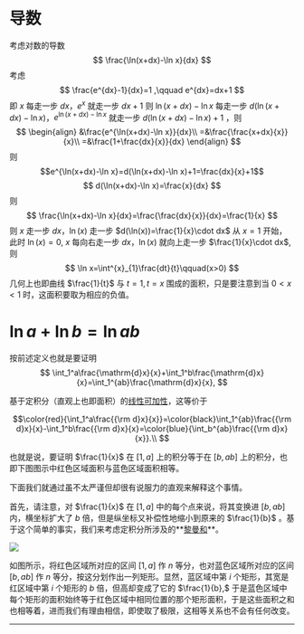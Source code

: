 # 导数
考虑对数的导数
$$
\frac{\ln(x+dx)-\ln x}{dx}
$$
考虑 
$$
\frac{e^{dx}-1}{dx}=1 ,\qquad e^{dx}=dx+1
$$
即 $x$ 每走一步 $dx$，$e^x$ 就走一步 $dx+1$
则 $\ln(x+dx)-\ln x$ 每走一步 $d(\ln(x+dx)-\ln x)$，$e^{\ln(x+dx)-\ln x}$ 就走一步 $d(\ln(x+dx)-\ln x)+1$
，则
$$
\begin{align}
&\frac{e^{\ln(x+dx)-\ln x}}{dx}\\
=&\frac{\frac{x+dx}{x}}{x}\\
=&\frac{1+\frac{dx}{x}}{dx}
\end{align}
$$
则 
$$e^{\ln(x+dx)-\ln x}=d(\ln(x+dx)-\ln x)+1=\frac{dx}{x}+1$$
$$
d(\ln(x+dx)-\ln x)=\frac{x}{dx}
$$
则
$$
\frac{\ln(x+dx)-\ln x}{dx}=\frac{\frac{dx}{x}}{dx}=\frac{1}{x}
$$
则 $x$ 走一步 $dx$，$\ln(x)$ 走一步 $d(\ln(x))=\frac{1}{x}\cdot dx$
从 $x=1$ 开始，此时 $\ln(x)=0$, $x$ 每向右走一步 $dx$，$\ln(x)$ 就向上走一步 $\frac{1}{x}\cdot dx$,
则$$
\ln x=\int^{x}_{1}\frac{dt}{t}\qquad(x>0)
$$
几何上也即曲线 $\frac{1}{t}$ 与 $t=1,t=x$ 围成的面积，只是要注意到当 $0<x<1$ 时，这面积要取为相应的负值。
# $\ln a+\ln b=\ln{ab}$
按前述定义也就是要证明
$$
\int_1^a\frac{\mathrm{d}x}{x}+\int_1^b\frac{\mathrm{d}x}{x}=\int_1^{ab}\frac{\mathrm{d}x}{x},
$$



 
 基于定积分（直观上也即面积）的[线性可加性](https://www.zhihu.com/search?q=线性可加性&search_source=Entity&hybrid_search_source=Entity&hybrid_search_extra={"sourceType":"answer","sourceId":2761634811})，这等价于

$$\color{red}{\int_1^a\frac{{\rm d}x}{x}}=\color{black}\int_1^{ab}\frac{{\rm d}x}{x}-\int_1^b\frac{{\rm d}x}{x}=\color{blue}{\int_b^{ab}\frac{{\rm d}x}{x}}.\\
$$

 也就是说，要证明 $\frac{1}{x}$ 在 $[1,a]$ 上的积分等于在 $[b,ab]$ 上的积分，也即下图图示中红色区域面积与蓝色区域面积相等。

下面我们就通过虽不太严谨但却很有说服力的直观来解释这个事情。

首先，请注意，对 $\frac{1}{x}$ 在 $[1,a]$ 中的每个点来说，将其变换进 $[b,ab]$ 内，横坐标扩大了 $b$ 倍，但是纵坐标又补偿性地缩小到原来的 $\frac{1}{b}$ 。基于这个简单的事实，我们来考虑定积分所涉及的**[黎曼和](https://www.zhihu.com/search?q=黎曼和&search_source=Entity&hybrid_search_source=Entity&hybrid_search_extra={"sourceType":"answer","sourceId":2761634811})**。

![](https://pic1.zhimg.com/v2-a41632ededce08f518cfb8aeb6be4900_r.jpg?source=2c26e567)

如图所示，将红色区域所对应的区间 $[1,a]$ 作 $n$ 等分，也对蓝色区域所对应的区间$[b,ab]$ 作 $n$ 等分，按这分划作出一列矩形。显然，蓝区域中第 $i$ 个矩形，其宽是红区域中第 $i$ 个矩形的 $b$ 倍，但高却变成了它的 $\frac{1}{b},$ 于是蓝色区域中每个矩形的面积始终等于红色区域中相同位置的那个矩形面积，于是这些面积之和也相等着，进而我们有理由相信，即使取了极限，这相等关系也不会有任何改变。

* * *

